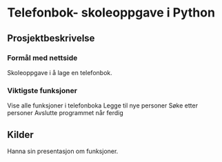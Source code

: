 # Telefonbok- skoleoppgave i Python

## Prosjektbeskrivelse
### Formål med nettside 
Skoleoppgave i å lage en telefonbok. 

### Viktigste funksjoner
Vise alle funksjoner i telefonboka
Legge til nye personer
Søke etter personer
Avslutte programmet når ferdig

## Kilder
Hanna sin presentasjon om funksjoner.
